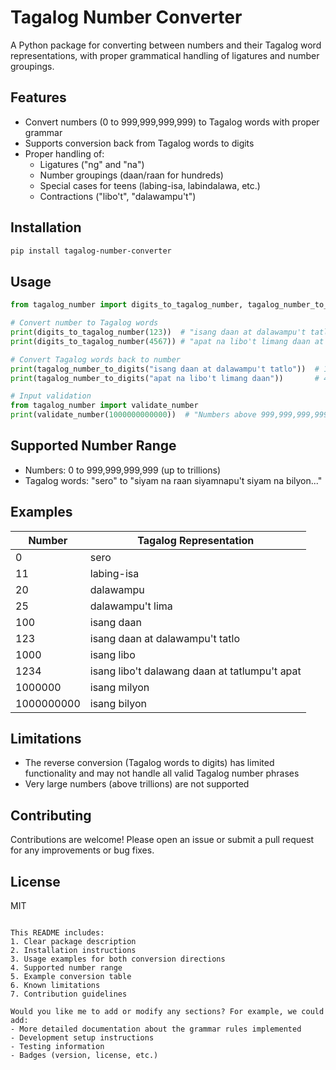 # Tagalog Number Converter

A Python package for converting between numbers and their Tagalog word representations, with proper grammatical handling of ligatures and number groupings.

## Features

- Convert numbers (0 to 999,999,999,999) to Tagalog words with proper grammar
- Supports conversion back from Tagalog words to digits
- Proper handling of:
  - Ligatures ("ng" and "na")
  - Number groupings (daan/raan for hundreds)
  - Special cases for teens (labing-isa, labindalawa, etc.)
  - Contractions ("libo't", "dalawampu't")

## Installation

```bash
pip install tagalog-number-converter
```

## Usage

```python
from tagalog_number import digits_to_tagalog_number, tagalog_number_to_digits

# Convert number to Tagalog words
print(digits_to_tagalog_number(123))  # "isang daan at dalawampu't tatlo"
print(digits_to_tagalog_number(4567)) # "apat na libo't limang daan at animnapu't pito"

# Convert Tagalog words back to number
print(tagalog_number_to_digits("isang daan at dalawampu't tatlo"))  # 123
print(tagalog_number_to_digits("apat na libo't limang daan"))       # 4500

# Input validation
from tagalog_number import validate_number
print(validate_number(1000000000000))  # "Numbers above 999,999,999,999 are not supported."
```

## Supported Number Range

- Numbers: 0 to 999,999,999,999 (up to trillions)
- Tagalog words: "sero" to "siyam na raan siyamnapu't siyam na bilyon..."

## Examples

| Number | Tagalog Representation |
|--------|------------------------|
| 0      | sero |
| 11     | labing-isa |
| 20     | dalawampu |
| 25     | dalawampu't lima |
| 100    | isang daan |
| 123    | isang daan at dalawampu't tatlo |
| 1000   | isang libo |
| 1234   | isang libo't dalawang daan at tatlumpu't apat |
| 1000000 | isang milyon |
| 1000000000 | isang bilyon |

## Limitations

- The reverse conversion (Tagalog words to digits) has limited functionality and may not handle all valid Tagalog number phrases
- Very large numbers (above trillions) are not supported

## Contributing

Contributions are welcome! Please open an issue or submit a pull request for any improvements or bug fixes.

## License

MIT
```

This README includes:
1. Clear package description
2. Installation instructions
3. Usage examples for both conversion directions
4. Supported number range
5. Example conversion table
6. Known limitations
7. Contribution guidelines

Would you like me to add or modify any sections? For example, we could add:
- More detailed documentation about the grammar rules implemented
- Development setup instructions
- Testing information
- Badges (version, license, etc.)